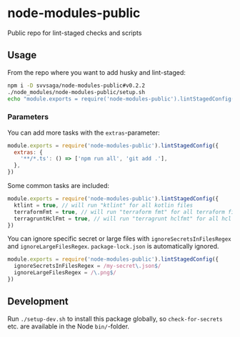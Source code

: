 # node-modules-public

Public repo for lint-staged checks and scripts

## Usage

From the repo where you want to add husky and lint-staged:

```bash
npm i -D svvsaga/node-modules-public#v0.2.2
./node_modules/node-modules-public/setup.sh
echo "module.exports = require('node-modules-public').lintStagedConfig()" > lint-staged.config.cjs
```

### Parameters

You can add more tasks with the `extras`-parameter:

```javascript
module.exports = require('node-modules-public').lintStagedConfig({
  extras: {
    '**/*.ts': () => ['npm run all', 'git add .'],
  },
})
```

Some common tasks are included:

```javascript
module.exports = require('node-modules-public').lintStagedConfig({
  ktlint = true, // will run "ktlint" for all kotlin files
  terraformFmt = true, // will run "terraform fmt" for all terraform files
  terragruntHclFmt = true, // will run "terragrunt hclfmt" for all hcl files
})
```

You can ignore specific secret or large files with `ignoreSecretsInFilesRegex` and `ignoreLargeFilesRegex`. `package-lock.json` is automatically ignored.

```javascript
module.exports = require('node-modules-public').lintStagedConfig({
  ignoreSecretsInFilesRegex = /my-secret\.json$/
  ignoreLargeFilesRegex = /\.png$/
})
```

## Development

Run `./setup-dev.sh` to install this package globally, so `check-for-secrets` etc. are available in the Node `bin/`-folder.
